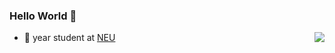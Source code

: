 ### Hello World 👋

<img align="right" src="https://github-readme-stats.vercel.app/api/top-langs/?username=ivalkshfoeif&layout=compact" />



- 🍻  year student at [NEU](http://catalog.northeastern.edu/graduate/engineering/multidisciplinary/information-systems-msis/)



